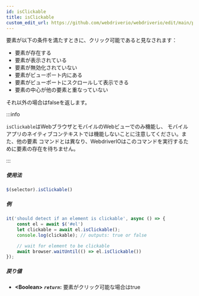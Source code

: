 ```yaml
---
id: isClickable
title: isClickable
custom_edit_url: https://github.com/webdriverio/webdriverio/edit/main/packages/webdriverio/src/commands/element/isClickable.ts
---
```


要素が以下の条件を満たすときに、クリック可能であると見なされます：

- 要素が存在する
- 要素が表示されている
- 要素が無効化されていない
- 要素がビューポート内にある
- 要素がビューポートにスクロールして表示できる
- 要素の中心が他の要素と重なっていない

それ以外の場合はfalseを返します。

:::info

`isClickable`はWebブラウザとモバイルのWebビューでのみ機能し、
モバイルアプリのネイティブコンテキストでは機能しないことに注意してください。また、他の要素
コマンドとは異なり、WebdriverIOはこのコマンドを実行するために要素の存在を待ちません。

:::

##### 使用法

```js
$(selector).isClickable()
```

##### 例

```js title="isClickable.js"
it('should detect if an element is clickable', async () => {
    const el = await $('#el')
    let clickable = await el.isClickable();
    console.log(clickable); // outputs: true or false

    // wait for element to be clickable
    await browser.waitUntil(() => el.isClickable())
});
```

##### 戻り値

- **&lt;Boolean&gt;**
            **<code><var>return</var></code>:**             要素がクリック可能な場合はtrue